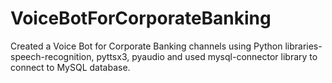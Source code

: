 # VoiceBotForCorporateBanking
Created a Voice Bot for Corporate Banking channels using Python libraries- speech-recognition, pyttsx3, pyaudio and used mysql-connector library to connect to MySQL database.

